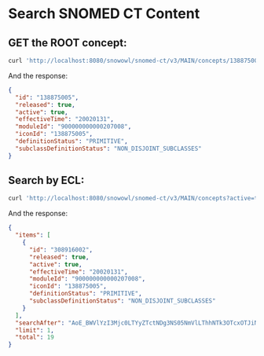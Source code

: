 # Search SNOMED CT Content

## GET the ROOT concept:

```bash
curl 'http://localhost:8080/snowowl/snomed-ct/v3/MAIN/concepts/138875005'
```

And the response:

```json
{
  "id": "138875005",
  "released": true,
  "active": true,
  "effectiveTime": "20020131",
  "moduleId": "900000000000207008",
  "iconId": "138875005",
  "definitionStatus": "PRIMITIVE",
  "subclassDefinitionStatus": "NON_DISJOINT_SUBCLASSES"
}
```

## Search by ECL:

```bash
curl 'http://localhost:8080/snowowl/snomed-ct/v3/MAIN/concepts?active=true&ecl=%3C&#33;138875005&limit=1'
```

And the response:

```json
{
  "items": [
    {
      "id": "308916002",
      "released": true,
      "active": true,
      "effectiveTime": "20020131",
      "moduleId": "900000000000207008",
      "iconId": "138875005",
      "definitionStatus": "PRIMITIVE",
      "subclassDefinitionStatus": "NON_DISJOINT_SUBCLASSES"
    }
  ],
  "searchAfter": "AoE_BWVlYzI3Mjc0LTYyZTctNDg3NS05NmVlLThhNTk3OTcxOTJiNw==",
  "limit": 1,
  "total": 19
}
```